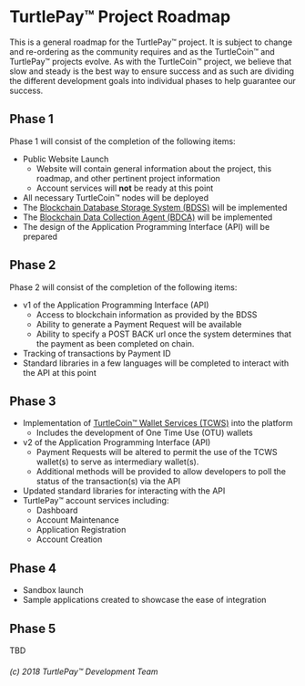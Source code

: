# TurtlePay™ Project Roadmap

This is a general roadmap for the TurtlePay™ project. It is subject to change and re-ordering as the community requires and as the TurtleCoin™  and TurtlePay™ projects evolve. As with the TurtleCoin™ project, we believe that slow and steady is the best way to ensure success and as such are dividing the different development goals into individual phases to help guarantee our success.

## Phase 1

Phase 1 will consist of the completion of the following items:

* Public Website Launch
    * Website will contain general information about the project, this roadmap, and other pertinent project information
    * Account services will **not** be ready at this point
* All necessary TurtleCoin™ nodes will be deployed
* The [Blockchain Database Storage System (BDSS)](https://github.com/TurtlePay/architecture/blob/master/Architecture.md#blockchain-database-storage-system-bdss) will be implemented
* The [Blockchain Data Collection Agent (BDCA)](https://github.com/TurtlePay/architecture/blob/master/Architecture.md#blockchain-data-collection-agent-bdca) will be implemented
* The design of the Application Programming Interface (API) will be prepared

## Phase 2

Phase 2 will consist of the completion of the following items:

* v1 of the Application Programming Interface (API)
    * Access to blockchain information as provided by the BDSS
    * Ability to generate a Payment Request will be available
    * Ability to specify a POST BACK url once the system determines that the payment as been completed on chain.
* Tracking of transactions by Payment ID
* Standard libraries in a few languages will be completed to interact with the API at this point

## Phase 3

* Implementation of [TurtleCoin™ Wallet Services (TCWS)](https://github.com/TurtlePay/architecture/blob/master/Architecture.md#turtlecoin-wallet-services-tcws) into the platform
    * Includes the development of One Time Use (OTU) wallets
* v2 of the Application Programming Interface (API)
    * Payment Requests will be altered to permit the use of the TCWS wallet(s) to serve as intermediary wallet(s).
    * Additional methods will be provided to allow developers to poll the status of the transaction(s) via the API
* Updated standard libraries for interacting with the API
* TurtlePay™ account services including:
    * Dashboard
    * Account Maintenance
    * Application Registration
    * Account Creation

## Phase 4

* Sandbox launch
* Sample applications created to showcase the ease of integration

## Phase 5

TBD

###### (c) 2018 TurtlePay™ Development Team
